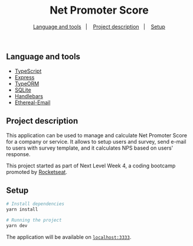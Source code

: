 <h1 align="center">Net Promoter Score</h1>

<p align="center">
  <a href="#-language-and-tools">Language and tools</a>&nbsp;&nbsp;&nbsp;|&nbsp;&nbsp;&nbsp;
  <a href="#-project-description">Project description</a>&nbsp;&nbsp;&nbsp;|&nbsp;&nbsp;&nbsp;
  <a href="#-setup">Setup</a>
</p>

<br>

## Language and tools

-   [TypeScript](https://www.typescriptlang.org/)
-   [Express](https://expressjs.com/)
-   [TypeORM](https://typeorm.io/)
-   [SQLite](https://www.sqlite.org/index.html)
-   [Handlebars](https://handlebarsjs.com/)
-   [Ethereal-Email](https://ethereal.email/)

## Project description

This application can be used to manage and calculate Net Promoter Score for a company or service. It allows to setup users and survey, send e-mail to users with survey template, and it calculates NPS based on users' response.

This project started as part of Next Level Week 4, a coding bootcamp promoted by [Rocketseat](https://rocketseat.com.br/).

## Setup

```sh
# Install dependencies
yarn install

# Running the project
yarn dev
```

The application will be available on [`localhost:3333`](http://localhost:3333).

